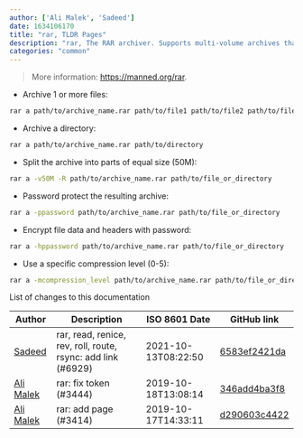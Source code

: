 ```yaml
---
author: ['Ali Malek', 'Sadeed']
date: 1634106170
title: "rar, TLDR Pages"
description: "rar, The RAR archiver. Supports multi-volume archives that can be optionally self-extracting."
categories: "common"
---
```

> More information: <https://manned.org/rar>.

- Archive 1 or more files:

```bash
rar a path/to/archive_name.rar path/to/file1 path/to/file2 path/to/file3
```

- Archive a directory:

```bash
rar a path/to/archive_name.rar path/to/directory
```

- Split the archive into parts of equal size (50M):

```bash
rar a -v50M -R path/to/archive_name.rar path/to/file_or_directory
```

- Password protect the resulting archive:

```bash
rar a -ppassword path/to/archive_name.rar path/to/file_or_directory
```

- Encrypt file data and headers with password:

```bash
rar a -hppassword path/to/archive_name.rar path/to/file_or_directory
```

- Use a specific compression level (0-5):

```bash
rar a -mcompression_level path/to/archive_name.rar path/to/file_or_directory
```
List of changes to this documentation


Author | Description | ISO 8601 Date | GitHub link
------|-----|-----|-----
[Sadeed](mailto:sadeeedw@gmail.com) | rar, read, renice, rev, roll, route, rsync: add link (#6929) | 2021-10-13T08:22:50 | [6583ef2421da](https://github.com/tldr-pages/tldr/commit/6583ef2421da704fdb94b1acb67c70936ccb5ddf)
[Ali Malek](mailto:ali.malek.71@gmail.com) | rar: fix token (#3444) | 2019-10-18T13:08:14 | [346add4ba3f8](https://github.com/tldr-pages/tldr/commit/346add4ba3f889723c64144bc9961c3406ffefe6)
[Ali Malek](mailto:ali.malek.71@gmail.com) | rar: add page (#3414) | 2019-10-17T14:33:11 | [d290603c4422](https://github.com/tldr-pages/tldr/commit/d290603c442233340c0f108ec02155c12edaece9)

